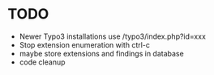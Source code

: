 # TODO

* Newer Typo3 installations use /typo3/index.php?id=xxx 
* Stop extension enumeration with ctrl-c
* maybe store extensions and findings in database
* code cleanup